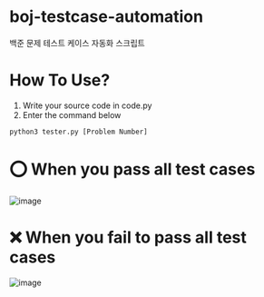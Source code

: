 # boj-testcase-automation
백준 문제 테스트 케이스 자동화 스크립트


# How To Use?

1. Write your source code in code.py
2. Enter the command below

```
python3 tester.py [Problem Number]
```

# ⭕️ When you pass all test cases

![image](https://user-images.githubusercontent.com/96767857/226999336-9708a646-a903-4612-9a91-9e9143d212f9.png)



# ❌ When you fail to pass all test cases

![image](https://user-images.githubusercontent.com/96767857/227079260-5ad5ce68-8448-4099-9afc-d173572d11f3.png)
